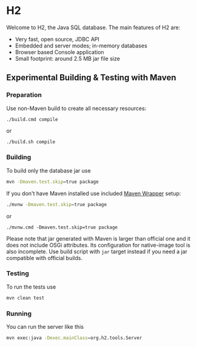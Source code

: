 # H2

Welcome to H2, the Java SQL database. The main features of H2 are:

* Very fast, open source, JDBC API
* Embedded and server modes; in-memory databases
* Browser based Console application
* Small footprint: around 2.5 MB jar file size

## Experimental Building & Testing with Maven

### Preparation

Use non-Maven build to create all necessary resources:

```Batchfile
./build.cmd compile
```

or

```sh
./build.sh compile
```

### Building

To build only the database jar use

```sh
mvn -Dmaven.test.skip=true package
```

If you don't have Maven installed use included [Maven Wrapper](https://github.com/takari/maven-wrapper) setup:

```sh
./mvnw -Dmaven.test.skip=true package
```

or

```Batchfile
./mvnw.cmd -Dmaven.test.skip=true package
```

Please note that jar generated with Maven is larger than official one and it does not include OSGi attributes.
Its configuration for native-image tool is also incomplete.
Use build script with `jar` target instead if you need a jar compatible with official builds.

### Testing

To run the tests use

```sh
mvn clean test
```

### Running

You can run the server like this

```sh
mvn exec:java -Dexec.mainClass=org.h2.tools.Server  
```

